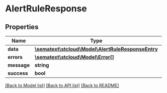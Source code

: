# AlertRuleResponse

## Properties
Name | Type | Description | Notes
------------ | ------------- | ------------- | -------------
**data** | [**\sematext\stcloud\Model\AlertRuleResponseEntry**](AlertRuleResponseEntry.md) |  | [optional] 
**errors** | [**\sematext\stcloud\Model\Error[]**](Error.md) |  | [optional] 
**message** | **string** |  | [optional] 
**success** | **bool** |  | [optional] 

[[Back to Model list]](../../README.md#documentation-for-models) [[Back to API list]](../../README.md#documentation-for-api-endpoints) [[Back to README]](../../README.md)

